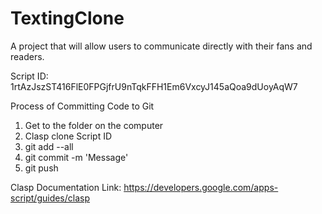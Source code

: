 # TextingClone
A project that will allow users to communicate directly with their fans and readers.

Script ID: 1rtAzJszST416FlE0FPGjfrU9nTqkFFH1Em6VxcyJ145aQoa9dUoyAqW7


Process of Committing Code to Git
1. Get to the folder on the computer
2. Clasp clone Script ID
3. git add --all
4. git commit -m 'Message'
5. git push

Clasp Documentation Link: https://developers.google.com/apps-script/guides/clasp


